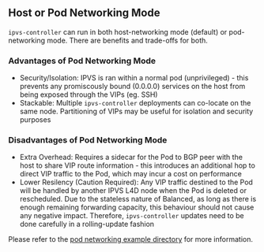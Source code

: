 ## Host or Pod Networking Mode
`ipvs-controller` can run in both host-networking mode (default) or pod-networking mode. There are benefits and trade-offs for both.

### Advantages of Pod Networking Mode
- Security/Isolation: IPVS is ran within a normal pod (unprivileged) - this prevents any promiscously bound (0.0.0.0) services on the host from being exposed through the VIPs (eg. SSH)
- Stackable: Multiple `ipvs-controller` deployments can co-locate on the same node. Partitioning of VIPs may be useful for isolation and security purposes

### Disadvantages of Pod Networking Mode
- Extra Overhead: Requires a sidecar for the Pod to BGP peer with the host to share VIP route information - this introduces an additional hop to direct VIP traffic to the Pod, which may incur a cost on performance
- Lower Resilency (Caution Required): Any VIP traffic destined to the Pod will be handled by another IPVS L4D node when the Pod is deleted or rescheduled. Due to the stateless nature of Balanced, as long as there is enough remaining forwarding capacity, this behaviour should not cause any negative impact. Therefore, `ipvs-controller` updates need to be done carefully in a rolling-update fashion

Please refer to the [pod networking example directory](../example/pod-network-mode) for more information.
